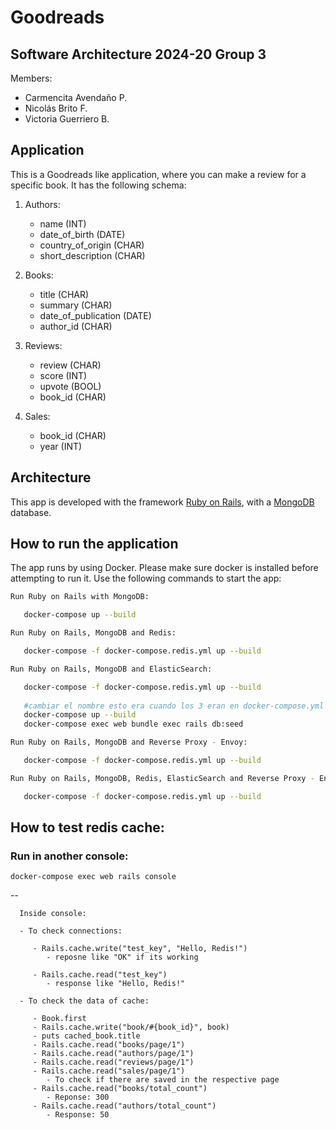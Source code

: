 # Goodreads

## Software Architecture 2024-20 Group 3

Members:

- Carmencita Avendaño P.
- Nicolás Brito F.
- Victoria Guerriero B.

## Application

This is a Goodreads like application, where you can make a review for a specific book. It has the following schema:

1. Authors:

   - name (INT)
   - date_of_birth (DATE)
   - country_of_origin (CHAR)
   - short_description (CHAR)

2. Books:

   - title (CHAR)
   - summary (CHAR)
   - date_of_publication (DATE)
   - author_id (CHAR)

3. Reviews:

   - review (CHAR)
   - score (INT)
   - upvote (BOOL)
   - book_id (CHAR)

4. Sales:
   - book_id (CHAR)
   - year (INT)

## Architecture

This app is developed with the framework [Ruby on Rails](https://rubyonrails.org/), with a [MongoDB](https://www.mongodb.com/) database.

## How to run the application

The app runs by using Docker. Please make sure docker is installed before attempting to run it. Use the following commands to start the app:

```zsh
Run Ruby on Rails with MongoDB:

   docker-compose up --build
```

```zsh
Run Ruby on Rails, MongoDB and Redis:

   docker-compose -f docker-compose.redis.yml up --build
```

```zsh
Run Ruby on Rails, MongoDB and ElasticSearch:

   docker-compose -f docker-compose.redis.yml up --build
   
   #cambiar el nombre esto era cuando los 3 eran en docker-compose.yml y sin el exec seed.db en cmd
   docker-compose up --build
   docker-compose exec web bundle exec rails db:seed

```

```zsh
Run Ruby on Rails, MongoDB and Reverse Proxy - Envoy:

   docker-compose -f docker-compose.redis.yml up --build
```

```zsh
Run Ruby on Rails, MongoDB, Redis, ElasticSearch and Reverse Proxy - Envoy:

   docker-compose -f docker-compose.redis.yml up --build
```

## How to test redis cache:

### Run in another console:

    docker-compose exec web rails console

--

      Inside console:

      - To check connections:

         - Rails.cache.write("test_key", "Hello, Redis!")
            - reposne like "OK" if its working

         - Rails.cache.read("test_key")
            - response like "Hello, Redis!"

      - To check the data of cache:

         - Book.first
         - Rails.cache.write("book/#{book_id}", book)
         - puts cached_book.title
         - Rails.cache.read("books/page/1")
         - Rails.cache.read("authors/page/1")
         - Rails.cache.read("reviews/page/1")
         - Rails.cache.read("sales/page/1")
            - To check if there are saved in the respective page
         - Rails.cache.read("books/total_count")
            - Reponse: 300
         - Rails.cache.read("authors/total_count")
            - Response: 50
